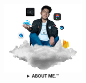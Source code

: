 <div align="center">
<a href="http://www.bastndev.com/">
<img width="50%" src="@bastndev/IMG/Gif/gohit.gif" title="bastndev.com">
</a>
</div>


<!-- code IMG -->
<details >
<summary align="center"><b>ABOUT ME</b>.™</summary>
<!-- </br> -->
<h6>Our team is composed of passionate developers dedicated to customizing and providing exclusive materials for your GitHub profile. Here, you will find a wide range of resources that will help you stand out and enhance your presence on this collaborative development platform. From custom themes to project templates, we are committed to providing you with the necessary tools.</h6>

<!-- <h1 align="center">Github Metrics </h1> -->
<p align="center">
<img width="725em" src="https://github-profile-summary-cards.vercel.app/api/cards/profile-details?username=bastndev&theme=github_dark" />
</p>




<div >
<p><img align="left" width="20%" src="https://profile-counter.glitch.me/{bastndev}/count.svg"/></p>
<p><img align="right" width="20%" src="https://profile-counter.glitch.me/{bastndev}/count.svg"/></p>
<h6 >Our team is composed of passionate developers dedicated to customizing and providing exclusive materials for your GitHub profile. Here, you will find a wide range of resources that will help you stand out and enhance your presence on this collaborative development platform. From custom themes to project templates, we are committed to providing you with the necessary tools.</h6>



</div>

</details>

